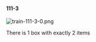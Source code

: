 #### 111-3
![train-111-3-0.png](https://github.com/lil-lab/nlvr/raw/master/nlvr/train/images/8/train-111-3-0.png "train-111-3-0.png")

There is 1 box with exactly 2 items
